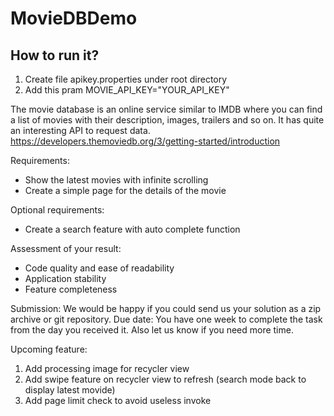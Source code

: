 # MovieDBDemo

## How to run it?
1. Create file apikey.properties under root directory
2. Add this pram MOVIE_API_KEY="YOUR_API_KEY"

The movie database is an online service similar to IMDB where you can find a list of movies 
with their description, images, trailers and so on. It has quite an interesting API to request 
data.
https://developers.themoviedb.org/3/getting-started/introduction

Requirements:
- Show the latest movies with infinite scrolling
- Create a simple page for the details of the movie

Optional requirements:
- Create a search feature with auto complete function

Assessment of your result:
- Code quality and ease of readability
- Application stability
- Feature completeness

Submission: 
We would be happy if you could send us your solution as a zip archive or git repository.
Due date:
You have one week to complete the task from the day you received it. Also let us know if you 
need more time.

Upcoming feature:
1. Add processing image for recycler view
2. Add swipe feature on recycler view to refresh (search mode back to display latest movide)
3. Add page limit check to avoid useless invoke
